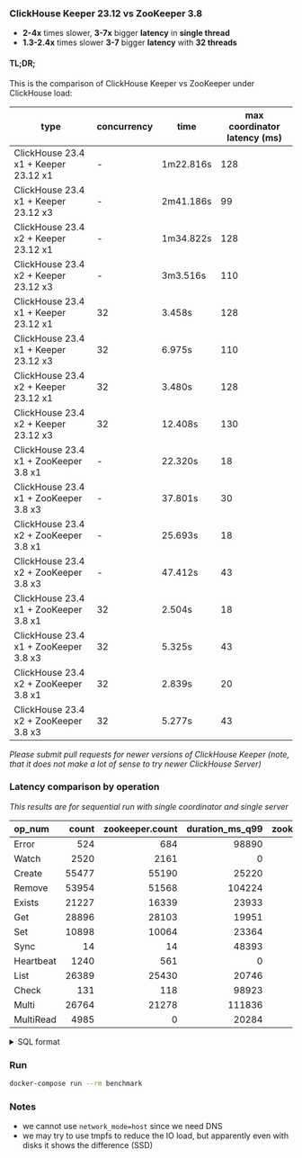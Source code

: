 ### ClickHouse Keeper 23.12 vs ZooKeeper 3.8

- **2-4x** times slower, **3-7x** bigger **latency** in **single thread**
- **1.3-2.4x** times slower **3-7** bigger **latency** with **32 threads**

#### TL;DR;

This is the comparison of ClickHouse Keeper vs ZooKeeper under ClickHouse load:

type|concurrency|time|max coordinator latency (ms)
-|-|-|-
ClickHouse 23.4 x1 + Keeper 23.12 x1|-|1m22.816s|128
ClickHouse 23.4 x1 + Keeper 23.12 x3|-|2m41.186s|99
ClickHouse 23.4 x2 + Keeper 23.12 x1|-|1m34.822s|128
ClickHouse 23.4 x2 + Keeper 23.12 x3|-|3m3.516s|110
ClickHouse 23.4 x1 + Keeper 23.12 x1|32|3.458s|128
ClickHouse 23.4 x1 + Keeper 23.12 x3|32|6.975s|110
ClickHouse 23.4 x2 + Keeper 23.12 x1|32|3.480s|128
ClickHouse 23.4 x2 + Keeper 23.12 x3|32|12.408s|130
ClickHouse 23.4 x1 + ZooKeeper 3.8 x1|-|22.320s|18
ClickHouse 23.4 x1 + ZooKeeper 3.8 x3|-|37.801s|30
ClickHouse 23.4 x2 + ZooKeeper 3.8 x1|-|25.693s|18
ClickHouse 23.4 x2 + ZooKeeper 3.8 x3|-|47.412s|43
ClickHouse 23.4 x1 + ZooKeeper 3.8 x1|32|2.504s|18
ClickHouse 23.4 x1 + ZooKeeper 3.8 x3|32|5.325s|43
ClickHouse 23.4 x2 + ZooKeeper 3.8 x1|32|2.839s|20
ClickHouse 23.4 x2 + ZooKeeper 3.8 x3|32|5.277s|43

*Please submit pull requests for newer versions of ClickHouse Keeper (note, that it does not make a lot of sense to try newer ClickHouse Server)*

### Latency comparison by operation

*This results are for sequential run with single coordinator and single server*

| op_num | count | zookeeper.count | duration_ms_q99 | zookeeper.duration_ms_q99 | slower |
|:-|-:|-:|-:|-:|-:|
| Error | 524 | 684 | 98890 | 13278 | 7.45 |
| Watch | 2520 | 2161 | 0 | 0 | nan |
| Create | 55477 | 55190 | 25220 | 15914 | 1.58 |
| Remove | 53954 | 51568 | 104224 | 15673 | 6.65 |
| Exists | 21227 | 16339 | 23933 | 15517 | 1.54 |
| Get | 28896 | 28103 | 19951 | 16158 | 1.23 |
| Set | 10898 | 10064 | 23364 | 11531 | 2.03 |
| Sync | 14 | 14 | 48393 | 1219 | 39.7 |
| Heartbeat | 1240 | 561 | 0 | 0 | nan |
| List | 26389 | 25430 | 20746 | 14227 | 1.46 |
| Check | 131 | 118 | 98923 | 15655 | 6.32 |
| Multi | 26764 | 21278 | 111836 | 15811 | 7.07 |
| MultiRead | 4985 | 0 | 20284 | 0 | inf |

<details>

<summary>SQL format</summary>

```sql
SELECT
    op_num,
    keeper.count,
    zookeeper.count,
    keeper.duration_ms_q99,
    zookeeper.duration_ms_q99,
    round(keeper.duration_ms_q99 / zookeeper.duration_ms_q99, 2) AS slower
FROM
(
    SELECT
        op_num,
        count() AS count,
        quantileExact(0.99)(duration_ms) AS duration_ms_q99
    FROM system.zookeeper_log
    WHERE (type = 'Response') AND (address = '::ffff:172.19.0.9') /* host of standalone Keeper */
    GROUP BY 1
) AS keeper
LEFT JOIN
(
    SELECT
        op_num,
        count() AS count,
        quantileExact(0.99)(duration_ms) AS duration_ms_q99
    FROM remote('server2', system.zookeeper_log)
    WHERE (type = 'Response') AND (address = '::ffff:172.19.0.2') /* host of standalone ZooKeeper */
    GROUP BY 1
) AS zookeeper USING (op_num)
ORDER BY op_num ASC
FORMAT Markdown
```

</details>

### Run

```sh
docker-compose run --rm benchmark
```

### Notes

- we cannot use `network_mode=host` since we need DNS
- we may try to use tmpfs to reduce the IO load, but apparently even with disks it shows the difference (SSD)
